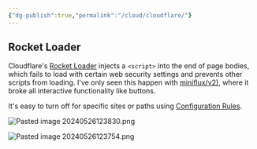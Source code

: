 ```yaml
---
{"dg-publish":true,"permalink":"/cloud/cloudflare/"}
---
```


## Rocket Loader
Cloudflare's [Rocket Loader](https://developers.cloudflare.com/speed/optimization/content/rocket-loader/) injects a `<script>` into the end of page bodies, which fails to load with certain web security settings and prevents other scripts from loading. I've only seen this happen with [miniflux/v2)](https://github.com/miniflux/v2), where it broke all interactive functionality like buttons.

It's easy to turn off for specific sites or paths using [Configuration Rules](https://developers.cloudflare.com/rules/configuration-rules/).

![Pasted image 20240526123830.png](/img/user/Uploads/Pasted%20image%2020240526123830.png)

![Pasted image 20240526123754.png](/img/user/Uploads/Pasted%20image%2020240526123754.png)
